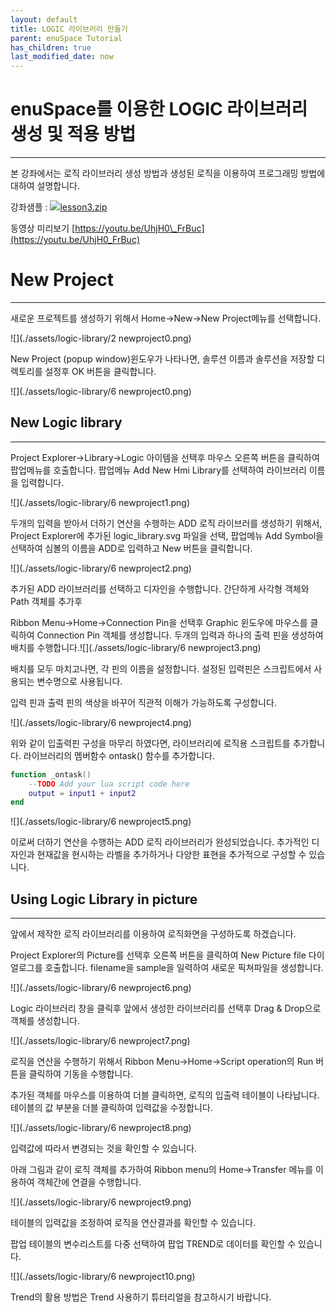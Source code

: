 ```yaml
---
layout: default
title: LOGIC 라이브러리 만들기
parent: enuSpace Tutorial
has_children: true
last_modified_date: now
---
```


# **enuSpace를 이용한 LOGIC 라이브러리 생성 및 적용 방법**

---

본 강좌에서는 로직 라이브러리 생성 방법과 생성된 로직을 이용하여 프로그래밍 방법에 대하여 설명합니다.

강좌샘플 : [![](http://t1.daumcdn.net/tistory_admin/blogs/image/extension/zip.gif?_version_=5edd9eee8cdd891e2125a28405975fd20eb6ee50)lesson3.zip](http://enuspace.tistory.com/attachment/cfile4.uf@244CD14C58F9B847130DC8.zip)

동영상 미리보기 [https://youtu.be/UhjH0\_FrBuc](https://youtu.be/UhjH0_FrBuc)

# **New Project**

---

새로운 프로젝트를 생성하기 위해서 Home-&gt;New-&gt;New Project메뉴를 선택합니다.

![](./assets/logic-library/2 newproject0.png)

New Project \(popup window\)윈도우가 나타나면, 솔루션 이름과 솔루션을 저장할 디렉토리를 설정후 OK 버튼을 클릭합니다.

![](./assets/logic-library/6 newproject0.png)

## **New Logic library**

---

Project Explorer-&gt;Library-&gt;Logic 아이템을 선택후 마우스 오른쪽 버튼을 클릭하여 팝업메뉴를 호출합니다. 팝업메뉴 Add New Hmi Library를 선택하여 라이브러리 이름을 입력합니다.

![](./assets/logic-library/6 newproject1.png)

두개의 입력을 받아서 더하기 연산을 수행하는 ADD 로직 라이브러를 생성하기 위해서, Project Explorer에 추가된 logic\_library.svg 파일을 선택, 팝업메뉴 Add Symbol을 선택하여 심볼의 이름을 ADD로 입력하고 New 버튼을 클릭합니다.

![](./assets/logic-library/6 newproject2.png)

추가된 ADD 라이브러리를 선택하고 디자인을 수행합니다. 간단하게 사각형 객체와 Path 객체를 추가후

Ribbon Menu-&gt;Home-&gt;Connection Pin을 선택후 Graphic 윈도우에 마우스를 클릭하여 Connection Pin 객체를 생성합니다. 두개의 입력과 하나의 출력 핀을 생성하여 배치를 수행합니다.![](./assets/logic-library/6 newproject3.png)

배치를 모두 마치고나면, 각 핀의 이름을 설정합니다. 설정된 입력핀은 스크립트에서 사용되는 변수명으로 사용됩니다.

입력 핀과 출력 핀의 색상을 바꾸어 직관적 이해가 가능하도록 구성합니다.

![](./assets/logic-library/6 newproject4.png)

위와 같이 입출력핀 구성을 마무리 하였다면, 라이브러리에 로직용 스크립트를 추가합니다. 라이브러리의 멤버함수 ontask\(\) 함수를 추가합니다.

```lua
function _ontask()
    --TODO Add your lua script code here
    output = input1 + input2
end
```

![](./assets/logic-library/6 newproject5.png)

이로써 더하기 연산을 수행하는 ADD 로직 라이브러리가 완성되었습니다. 추가적인 디자인과 현재값을 현시하는 라벨을 추가하거나 다양한 표현을 추가적으로 구성할 수 있습니다.

## **Using Logic Library in picture**

---

앞에서 제작한 로직 라이브러리를 이용하여 로직화면을 구성하도록 하겠습니다.

Project Explorer의 Picture를 선택후 오른쪽 버튼을 클릭하여 New Picture file 다이얼로그를 호출합니다. filename을 sample을 일력하여 새로운 픽쳐파일을 생성합니다.

![](./assets/logic-library/6 newproject6.png)

Logic 라이브러리 창을 클릭후 앞에서 생성한 라이브러리를 선택후 Drag & Drop으로 객체를 생성합니다.

![](./assets/logic-library/6 newproject7.png)

로직을 연산을 수행하기 위해서 Ribbon Menu-&gt;Home-&gt;Script operation의 Run 버튼을 클릭하여 기동을 수행합니다.

추가된 객체를 마우스를 이용하여 더블 클릭하면, 로직의 입출력 테이블이 나타납니다. 테이블의 값 부분을 더블 클릭하여 입력값을 수정합니다.

![](./assets/logic-library/6 newproject8.png)

입력값에 따라서 변경되는 것을 확인할 수 있습니다.

아래 그림과 같이 로직 객체를 추가하여 Ribbon menu의 Home-&gt;Transfer 메뉴를 이용하여 객체간에 연결을 수행합니다.

![](./assets/logic-library/6 newproject9.png)

테이블의 입력값을 조정하여 로직을 연산결과를 확인할 수 있습니다.

팝업 테이블의 변수리스트를 다중 선택하여 팝업 TREND로 데이터를 확인할 수 있습니다.

![](./assets/logic-library/6 newproject10.png)

Trend의 활용 방법은 Trend 사용하기 튜터리얼을 참고하시기 바랍니다.

